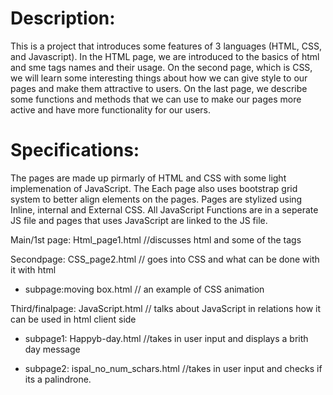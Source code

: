 # Description:

This is a project that introduces some features of 3 languages (HTML, CSS, and Javascript).
In the HTML page, we are introduced to the basics of html and sme tags names and their usage.
On the second page, which is CSS, we will learn some interesting things about how we can give style to our pages and make them attractive to users.
On the last page, we describe some functions and methods that we can use to make our pages more active and have more functionality for our users.
 

# Specifications:
 The pages are made up pirmarly of HTML and CSS with some light implemenation of JavaScript. 
 The Each page also uses bootstrap grid system to better align elements on the pages.
 Pages are stylized using Inline, internal and External CSS.
 All JavaScript Functions are in a seperate JS file and pages that uses JavaScript
 are linked to the JS file.
 
 Main/1st page: Html_page1.html   //discusses html and some of the tags
 
 Secondpage: CSS_page2.html       // goes into CSS and what can be done with it with html
 
  - subpage:moving box.html       // an example of CSS animation
  
 Third/finalpage: JavaScript.html // talks about JavaScript in relations how it can be used in html client side
 
  - subpage1: Happyb-day.html     //takes in user input and displays a brith day message
  
  - subpage2: ispal_no_num_schars.html  //takes in user input and checks if its a palindrone.
 
 

